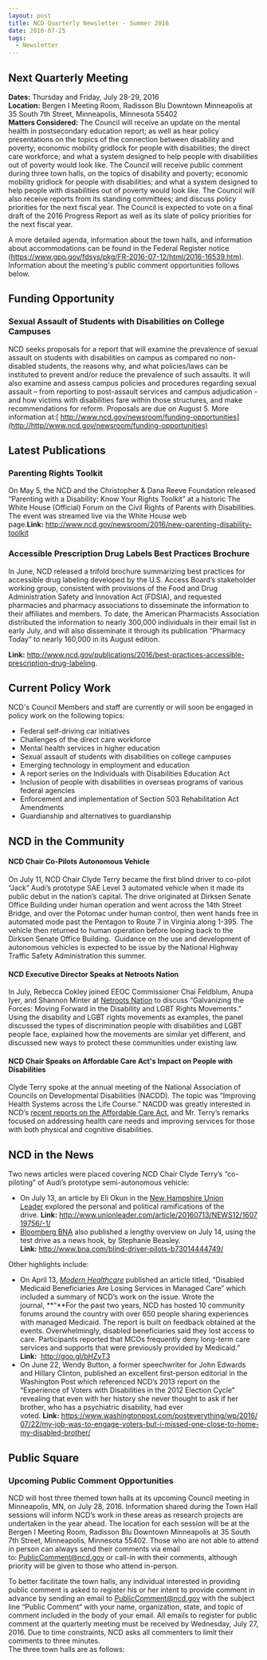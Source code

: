 ```yaml
---
layout: post
title: NCD Quarterly Newsletter - Summer 2016
date: 2016-07-25
tags:
  - Newsletter
---
```


## **Next Quarterly Meeting**

**Dates:** Thursday and Friday, July 28-29, 2016\
**Location:** Bergen I Meeting Room, Radisson Blu Downtown Minneapolis at 35 South 7th Street, Minneapolis, Minnesota 55402\
**Matters Considered:** The Council will receive an update on the mental health in postsecondary education report; as well as hear policy presentations on the topics of the connection between disability and poverty; economic mobility gridlock for people with disabilities; the direct care workforce; and what a system designed to help people with disabilities out of poverty would look like. The Council will receive public comment during three town halls, on the topics of disability and poverty; economic mobility gridlock for people with disabilities; and what a system designed to help people with disabilities out of poverty would look like. The Council will also receive reports from its standing committees; and discuss policy priorities for the next fiscal year. The Council is expected to vote on a final draft of the 2016 Progress Report as well as its slate of policy priorities for the next fiscal year.

A more detailed agenda, information about the town halls, and information about accommodations can be found in the Federal Register notice (<https://www.gpo.gov/fdsys/pkg/FR-2016-07-12/html/2016-16539.htm>). Information about the meeting's public comment opportunities follows below.

## **Funding Opportunity**

### **Sexual Assault of Students with Disabilities on College Campuses**

NCD seeks proposals for a report that will examine the prevalence of sexual assault on students with disabilities on campus as compared no non-disabled students, the reasons why, and what policies/laws can be instituted to prevent and/or reduce the prevalence of such assaults. It will also examine and assess campus policies and procedures regarding sexual assault – from reporting to post-assault services and campus adjudication - and how victims with disabilities fare within those structures, and make recommendations for reform. Proposals are due on August 5. More information at:[ http://www.ncd.gov/newsroom/funding-opportunities](http://http//www.ncd.gov/newsroom/funding-opportunities)

## **Latest Publications**

### **Parenting Rights Toolkit**

On May 5, the NCD and the Christopher & Dana Reeve Foundation released “Parenting with a Disability: Know Your Rights Toolkit” at a historic The White House (Official) Forum on the Civil Rights of Parents with Disabilities. The event was streamed live via the White House web page.**Link:** <http://www.ncd.gov/newsroom/2016/new-parenting-disability-toolkit>

### **Accessible Prescription Drug Labels Best Practices Brochure**

In June, NCD released a trifold brochure summarizing best practices for accessible drug labeling developed by the U.S. Access Board’s stakeholder working group, consistent with provisions of the Food and Drug Administration Safety and Innovation Act (FDSIA), and requested pharmacies and pharmacy associations to disseminate the information to their affiliates and members. To date, the American Pharmacists Association distributed the information to nearly 300,000 individuals in their email list in early July, and will also disseminate it through its publication “Pharmacy Today” to nearly 160,000 in its August edition.

**Link:** <http://www.ncd.gov/publications/2016/best-practices-accessible-prescription-drug-labeling>.

## **Current Policy Work**

NCD's Council Members and staff are currently or will soon be engaged in policy work on the following topics:

- Federal self-driving car initiatives
- Challenges of the direct care workforce
- Mental health services in higher education
- Sexual assault of students with disabilities on college campuses
- Emerging technology in employment and education
- A report series on the Individuals with Disabilities Education Act
- Inclusion of people with disabilities in overseas programs of various federal agencies
- Enforcement and implementation of Section 503 Rehabilitation Act Amendments
- Guardianship and alternatives to guardianship

## **NCD in the Community**

#### NCD Chair Co-Pilots Autonomous Vehicle

On July 11, NCD Chair Clyde Terry became the first blind driver to co-pilot “Jack” Audi’s prototype SAE Level 3 automated vehicle when it made its public debut in the nation’s capital. The drive originated at Dirksen Senate Office Building under human operation and went across the 14th Street Bridge, and over the Potomac under human control, then went hands free in automated mode past the Pentagon to Route 7 in Virginia along 1-395. The vehicle then returned to human operation before looping back to the Dirksen Senate Office Building.  Guidance on the use and development of autonomous vehicles is expected to be issue by the National Highway Traffic Safety Administration this summer.

#### NCD Executive Director Speaks at Netroots Nation

In July, Rebecca Cokley joined EEOC Commissioner Chai Feldblum, Anupa Iyer, and Shannon Minter at [Netroots Nation](http://www.netrootsnation.org/nn16/) to discuss “Galvanizing the Forces: Moving Forward in the Disability and LGBT Rights Movements.” Using the disability and LGBT rights movements as examples, the panel discussed the types of discrimination people with disabilities and LGBT people face, explained how the movements are similar yet different, and discussed new ways to protect these communities under existing law.

#### NCD Chair Speaks on Affordable Care Act's Impact on People with Disabilities

Clyde Terry spoke at the annual meeting of the National Association of Councils on Developmental Disabilities (NACDD). The topic was “Improving Health Systems across the Life Course.” NACDD was greatly interested in NCD’s [recent reports on the Affordable Care Act](http://ncd.gov/policy/health-care), and Mr. Terry’s remarks focused on addressing health care needs and improving services for those with both physical and cognitive disabilities.

## **NCD in the News**

Two news articles were placed covering NCD Chair Clyde Terry’s “co-piloting” of Audi’s prototype semi-autonomous vehicle:

- On July 13, an article by Eli Okun in the [New Hampshire Union Leader](http://www.unionleader.com/article/20160713/NEWS12/160719756/-1/) explored the personal and political ramifications of the drive. **Link:** <http://www.unionleader.com/article/20160713/NEWS12/160719756/-1/>
- [Bloomberg BNA](http://www.bna.com/blind-driver-pilots-b73014444749/) also published a lengthy overview on July 14, using the test drive as a news hook, by Stephanie Beasley.\
  **Link:** <http://www.bna.com/blind-driver-pilots-b73014444749/>

Other highlights include:

- On April 13, *[Modern Healthcare](http://goo.gl/bHZvT3)* published an article titled, “Disabled Medicaid Beneficiaries Are Losing Services in Managed Care” which included a summary of NCD’s work on the issue. Wrote the journal, **“**For the past two years, NCD has hosted 10 community forums around the country with over 650 people sharing experiences with managed Medicaid. The report is built on feedback obtained at the events. Overwhelmingly, disabled beneficiaries said they lost access to care. Participants reported that MCOs frequently deny long-term care services and supports that were previously provided by Medicaid.”\
  **Link:**  <http://goo.gl/bHZvT3>
- On June 22, Wendy Button, a former speechwriter for John Edwards and Hillary Clinton, published an excellent first-person editorial in the Washington Post which referenced NCD’s 2013 report on the “Experience of Voters with Disabilities in the 2012 Election Cycle” revealing that even with her history she never thought to ask if her brother, who has a psychiatric disability, had ever voted. **Link:** <https://www.washingtonpost.com/posteverything/wp/2016/07/22/my-job-was-to-engage-voters-but-i-missed-one-close-to-home-my-disabled-brother/>

## **Public Square**

### **Upcoming Public Comment Opportunities**

NCD will host three themed town halls at its upcoming Council meeting in Minneapolis, MN, on July 28, 2016. Information shared during the Town Hall sessions will inform NCD’s work in these areas as research projects are undertaken in the year ahead. The location for each session will be at the Bergen I Meeting Room, Radisson Blu Downtown Minneapolis at 35 South 7th Street, Minneapolis, Minnesota 55402. Those who are not able to attend in person can always send their comments via email to: [PublicComment@ncd.gov](mailto:PublicComment@ncd.gov) or call-in with their comments, although priority will be given to those who attend in-person.

To better facilitate the town halls, any individual interested in providing public comment is asked to register his or her intent to provide comment in advance by sending an email to [PublicComment@ncd.gov](mailto:PublicComment@ncd.gov) with the subject line “Public Comment” with your name, organization, state, and topic of comment included in the body of your email. All emails to register for public comment at the quarterly meeting must be received by Wednesday, July 27, 2016. Due to time constraints, NCD asks all commenters to limit their comments to three minutes.\
The three town halls are as follows:

<!--EndFragment-->
